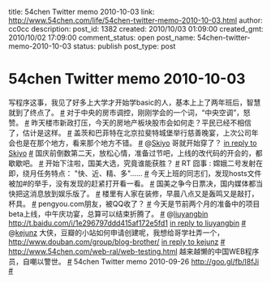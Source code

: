 title: 54chen Twitter memo 2010-10-03 
link: http://www.54chen.com/life/54chen-twitter-memo-2010-10-03.html
author: cc0cc
description: 
post_id: 1382
created: 2010/10/03 01:09:00
created_gmt: 2010/10/02 17:09:00
comment_status: open
post_name: 54chen-twitter-memo-2010-10-03
status: publish
post_type: post

# 54chen Twitter memo 2010-10-03 

写程序这事，我见了好多上大学才开始学basic的人，基本上上了两年班后，智慧就到了终点了。 [#](http://twitter.com/54chen/statuses/25943918398) 对于中央的房市调控，刚刚学会的一个词，“中央空调”，怒赞。 [#](http://twitter.com/54chen/statuses/25939992783) 昨天楼市新政打压，今天的房地产板块股市会如何走？平民已经不相信了，估计是这样。 [#](http://twitter.com/54chen/statuses/25938212907) 盖茨和巴菲特在北京拉斐特城堡举行慈善晚宴，上次公司年会也是在那个地方，看来那个地方不错。 [#](http://twitter.com/54chen/statuses/25930852430) @[Skiyo](http://twitter.com/Skiyo) 哥就开始穿了？ [in reply to Skiyo](http://twitter.com/Skiyo/statuses/25847222282) [#](http://twitter.com/54chen/statuses/25847347340) 国庆前倒数第二天，放松心情，准备过节吧，上线的改代码的开会的，都歇歇吧。 [#](http://twitter.com/54chen/statuses/25847051397) 开始下注啦，国美大选，究竟谁能获胜？ [#](http://twitter.com/54chen/statuses/25762969426) RT 囧事 : 嫦娥二号发射在即，绕月任务特点： "快、近、精、多"…… [#](http://twitter.com/54chen/statuses/25760688358) 今天上班的同志们，发现hosts文件被加#的举手，没有发现的赶紧打开看一看。 [#](http://twitter.com/54chen/statuses/25744196473) 国美之争今日票决，国内媒体都当快把这消息放到娱乐版了。 [#](http://twitter.com/54chen/statuses/25741909394) 楼里有人家在装修，早晨八点又是轰鸣又是敲打，杯具。 [#](http://twitter.com/54chen/statuses/25737242258) pengyou.com朋友，被QQ收了？ [#](http://twitter.com/54chen/statuses/25662845947) 今天是节前两个月的准备中的项目beta上线，中午庆功宴，总算可以结束折腾了。 [#](http://twitter.com/54chen/statuses/25638254001) @[liuyangbin](http://twitter.com/liuyangbin) <http://t.baidu.com/i/1e296797ddd415af172e5fd1> [in reply to liuyangbin](http://twitter.com/liuyangbin/statuses/25552705623) [#](http://twitter.com/54chen/statuses/25561258346) @[kejunz](http://twitter.com/kejunz) 大侠，豆瓣的小站如何申请创建呢，我想给哥学社弄一个，http://www.douban.com/group/blog-brother/ [in reply to kejunz](http://twitter.com/kejunz/statuses/25554055144) [#](http://twitter.com/54chen/statuses/25557340024) <http://www.54chen.com/web-ral/web-testing.html> 越来越懒的中国WEB程序员，自嘲以警世。 [#](http://twitter.com/54chen/statuses/25553220891) 54chen Twitter memo 2010-09-26 <http://goo.gl/fb/I8fJi> [#](http://twitter.com/54chen/statuses/25549877996)